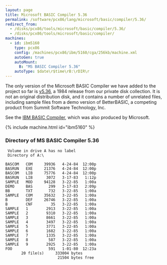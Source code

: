```yaml
---
layout: page
title: Microsoft BASIC Compiler 5.36
permalink: /software/pcx86/lang/microsoft/basic/compiler/5.36/
redirect_from:
  - /disks/pcx86/tools/microsoft/basic/compiler/5.36/
  - /disks/pcx86/tools/microsoft/basic/compiler/
machines:
  - id: ibm5160
    type: pcx86
    config: /machines/pcx86/ibm/5160/cga/256kb/machine.xml
    autoGen: true
    autoMount:
      B: "MS BASIC Compiler 5.36"
    autoType: $date\r$time\rB:\rDIR\r
---
```


The only version of the Microsoft BASIC Compiler we have added to the project so far is
[v5.36](#directory-of-ms-basic-compiler-536), a 1984 release from our private disk collection.
It is not an original distribution disk, and it contains a number of unrelated files, including sample files
from a demo version of BetterBASIC, a competing product from Summit Software Technology, Inc.

See the [IBM BASIC Compiler](/software/pcx86/lang/ibm/basic/compiler/1.00/), which was also produced by Microsoft.

{% include machine.html id="ibm5160" %}

### Directory of MS BASIC Compiler 5.36

     Volume in drive A has no label
     Directory of A:\

    BASCOM   COM     39936   4-24-84  12:00p
    BASRUN   EXE     21376   4-24-84  12:00p
    BASCOM   LIB     75776   4-24-84  12:00p
    BASRUN   LIB      3072   3-17-83   1:12p
    SAMPLE   MOD     94128   3-22-85   1:00a
    DEMO     BAS       299   3-17-83   2:09p
    BB       TXT       732   3-22-85   1:00a
    SAMPLE   COM     35632   3-22-85   1:00a
    B        DEF     26746   3-22-85   1:00a
    B        CNF        35   3-22-85   1:00a
    SAMPLE   1        2913   3-22-85   1:00a
    SAMPLE   2        9310   3-22-85   1:00a
    SAMPLE   3        8661   3-22-85   1:00a
    SAMPLE   4        3497   3-22-85   1:00a
    SAMPLE   5        3771   3-22-85   1:00a
    SAMPLE   6        1682   3-22-85   1:00a
    SAMPLE   7        1335   3-22-85   1:00a
    SAMPLE   8         587   3-22-85   1:00a
    SAMPLE   9        2925   3-22-85   1:00a
    FOO                591   1-01-80  12:23a
           20 file(s)     333004 bytes
                           21504 bytes free
